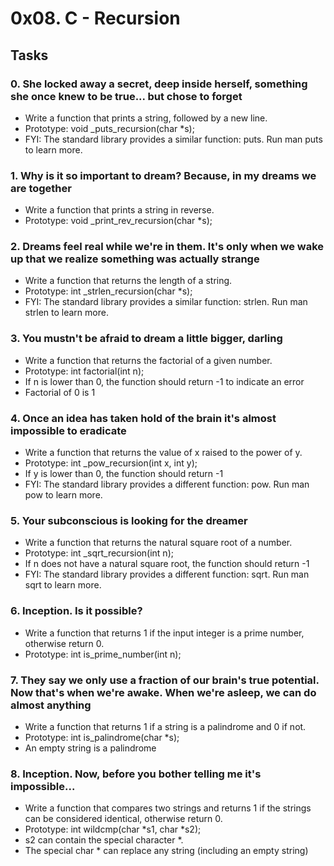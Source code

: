 # 0x08. C - Recursion
## Tasks
### 0. She locked away a secret, deep inside herself, something she once knew to be true... but chose to forget
* Write a function that prints a string, followed by a new line.
* Prototype: void _puts_recursion(char *s);
* FYI: The standard library provides a similar function: puts. Run man puts to learn more.
### 1. Why is it so important to dream? Because, in my dreams we are together
* Write a function that prints a string in reverse.
* Prototype: void _print_rev_recursion(char *s);
### 2. Dreams feel real while we're in them. It's only when we wake up that we realize something was actually strange
* Write a function that returns the length of a string.
* Prototype: int _strlen_recursion(char *s);
* FYI: The standard library provides a similar function: strlen. Run man strlen to learn more.
### 3. You mustn't be afraid to dream a little bigger, darling
* Write a function that returns the factorial of a given number.
* Prototype: int factorial(int n);
* If n is lower than 0, the function should return -1 to indicate an error
* Factorial of 0 is 1
### 4. Once an idea has taken hold of the brain it's almost impossible to eradicate
* Write a function that returns the value of x raised to the power of y.
* Prototype: int _pow_recursion(int x, int y);
* If y is lower than 0, the function should return -1
* FYI: The standard library provides a different function: pow. Run man pow to learn more.
### 5. Your subconscious is looking for the dreamer
* Write a function that returns the natural square root of a number.
* Prototype: int _sqrt_recursion(int n);
* If n does not have a natural square root, the function should return -1
* FYI: The standard library provides a different function: sqrt. Run man sqrt to learn more.
### 6. Inception. Is it possible?
* Write a function that returns 1 if the input integer is a prime number, otherwise return 0.
* Prototype: int is_prime_number(int n);
### 7. They say we only use a fraction of our brain's true potential. Now that's when we're awake. When we're asleep, we can do almost anything
* Write a function that returns 1 if a string is a palindrome and 0 if not.
* Prototype: int is_palindrome(char *s);
* An empty string is a palindrome
### 8. Inception. Now, before you bother telling me it's impossible...
* Write a function that compares two strings and returns 1 if the strings can be considered identical, otherwise return 0.
* Prototype: int wildcmp(char *s1, char *s2);
* s2 can contain the special character *.
* The special char * can replace any string (including an empty string)
